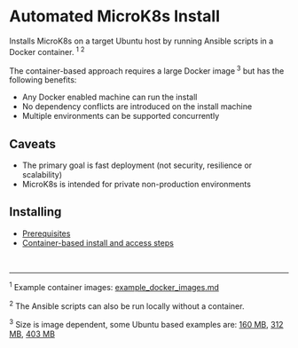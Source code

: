 # Automated MicroK8s Install

Installs MicroK8s on a target Ubuntu host by running Ansible scripts in a Docker
container. <sup>1 2</sup>

The container-based approach requires a large Docker image<sup> 3</sup> but
has the following benefits:

- Any Docker enabled machine can run the install
- No dependency conflicts are introduced on the install machine
- Multiple environments can be supported concurrently

## Caveats

- The primary goal is fast deployment (not security, resilience or scalability)
- MicroK8s is intended for private non-production environments

## Installing

- [Prerequisites](doc/prerequisites.md)
- [Container-based install and access steps](doc/container_based_install.md)

<br>

---
<sup>1</sup> Example container images:
[example_docker_images.md](doc/example_docker_images.md)

<sup>2</sup> The Ansible scripts can also be run locally without a container.

<sup>3</sup> Size is image dependent, some Ubuntu based examples are: 
[160 MB](https://hub.docker.com/r/6871/k8s),
[312 MB](https://hub.docker.com/r/6871/ansible),
[403 MB](https://hub.docker.com/r/6871/ansible-k8s)
